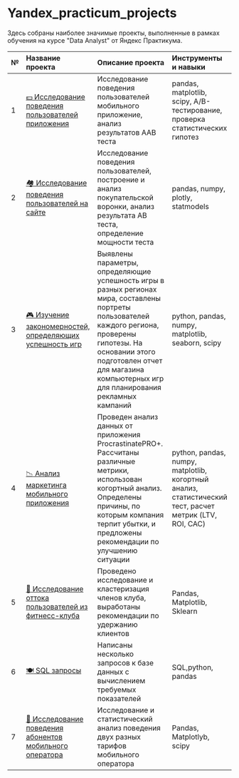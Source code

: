 # Yandex_practicum_projects
Здесь собраны наиболее значимые проекты, выполненные в рамках обучения на курсе "Data Analyst" от Яндекс Практикума.

<table>
<thead>
<tr>
<th align="left">№</th>
<th align="left">Название проекта</th>
<th align="left">Описание проекта</th>
<th align="left">Инструменты и навыки</th>
</tr>
</thead>
<tbody>
<tr>
<td align="left">1</td>
<td align="left"><a href="https://github.com/Zhmuidetsky/Yandex_practicum_projects/tree/main/AAB_testing"><g-emoji class="g-emoji" alias="dollar" fallback-src="https://github.githubassets.com/images/icons/emoji/unicode/1f4b5.png">💵</g-emoji> Исследование поведения пользователей приложения</a></td>
<td align="left">Исследование поведения пользователей мобильного приложение, анализ результатов ААВ теста</td>
<td align="left">pandas, matplotlib, scipy, A/B-тестирование, проверка статистических гипотез</td>
</tr>
<tr>
<td align="left">2</td>
<td align="left"><a href="https://github.com/Zhmuidetsky/Yandex_practicum_projects/tree/main/AB_testing_and_stat_analysis"><g-emoji class="g-emoji" alias="houses" fallback-src="https://github.githubassets.com/images/icons/emoji/unicode/1f3d8.png">🏘️</g-emoji> Исследование поведения пользователей на сайте </a></td>
<td align="left"> Исследование поведения пользователей, построение и анализ покупательской воронки, анализ результата АВ теста, определение мощности теста </td>
<td align="left">pandas, numpy, plotly, statmodels</td>
</tr>
<tr>
<td align="left">3</td>
<td align="left"><a href="https://github.com/Zhmuidetsky/Yandex_practicum_projects/tree/main/Analysis_and_statistical_research"><g-emoji class="g-emoji" alias="video_game" fallback-src="https://github.githubassets.com/images/icons/emoji/unicode/1f3ae.png">🎮</g-emoji> Изучение закономерностей, определяющих успешность игр</a></td>
<td align="left">Выявлены параметры, определяющие успешность игры в разных регионах мира, составлены портреты пользователей каждого региона, проверены гипотезы. На основании этого подготовлен отчет для магазина компьютерных игр для планирования рекламных кампаний</td>
<td align="left">python, pandas, numpy, matplotlib, seaborn, scipy</td>
</tr>
<tr>
<td align="left">4</td>
<td align="left"><a href="https://github.com/Zhmuidetsky/Yandex_practicum_projects/tree/main/Analysis_business_performance"><g-emoji class="g-emoji" alias="chart_with_downwards_trend" fallback-src="https://github.githubassets.com/images/icons/emoji/unicode/1f4c9.png">📉</g-emoji> Анализ маркетинга мобильного приложения</a></td>
<td align="left">Проведен анализ данных от приложения ProcrastinatePRO+. Рассчитаны различные метрики, использован когортный анализ. Определены причины, по которым компания терпит убытки, и предложены рекомендации по улучшению ситуации</td>
<td align="left">python, pandas, numpy, matplotlib, когортный анализ, статистический тест, расчет метрик (LTV, ROI, CAC)</td>
</tr>
<tr>
<td align="left">5</td>
<td align="left"><a href="https://github.com/Zhmuidetsky/Yandex_practicum_projects/tree/main/Machine_learning_and_clustering"><g-emoji class="g-emoji" alias="shopping_cart" fallback-src="https://github.githubassets.com/images/icons/emoji/unicode/1f6d2.png">🛒</g-emoji> Исследование оттока пользователей из фитнесс-клуба </a></td>
<td align="left">Проведено исследование и кластеризация членов клуба, выработаны рекомендации по удержанию клиентов </td>
<td align="left">Pandas, Matplotlib, Sklearn</td>
</tr>
<tr>
<td align="left">6</td>
<td align="left"><a href="https://github.com/Zhmuidetsky/Yandex_practicum_projects/tree/main/SQL_queries"><g-emoji class="g-emoji" alias="plate_with_cutlery" fallback-src="https://github.githubassets.com/images/icons/emoji/unicode/1f37d.png">🍽️</g-emoji> SQL запросы </a></td>
<td align="left"> Написаны несколько запросов к базе данных с вычислением требуемых показателей </td>
<td align="left">SQL,python, pandas</td>
</tr>
<tr>
<td align="left">7</td>
<td align="left"><a href="https://github.com/Zhmuidetsky/Yandex_practicum_projects/tree/main/Statistical_data_analysis"><g-emoji class="g-emoji" alias="selfie" fallback-src="https://github.githubassets.com/images/icons/emoji/unicode/1f933.png">🤳</g-emoji> Исследование поведения абонентов мобильного оператора </a></td>
<td align="left">Исследование и статистический анализ поведения двух разных тарифов мобильного оператора </td>
<td align="left">Pandas, Matplotlyb, scipy

</td>
</tr>
</tbody>
</table>
